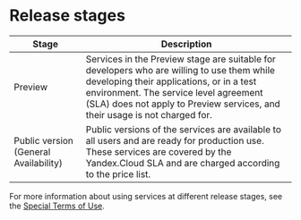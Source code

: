 # Release stages

| Stage | Description |
| ----- | ----- |
| Preview | Services in the Preview stage are suitable for developers who are willing to use them while developing their applications, or in a test environment. The service level agreement (SLA) does not apply to Preview services, and their usage is not charged for. |
| Public version (General Availability) | Public versions of the services are available to all users and are ready for production use. These services are covered by the Yandex.Cloud SLA and are charged according to the price list.|

For more information about using services at different release stages, see the [Special Terms of Use](https://yandex.ru/legal/cloud_specialterms/#index__section_fk5_d4c_cgb).

